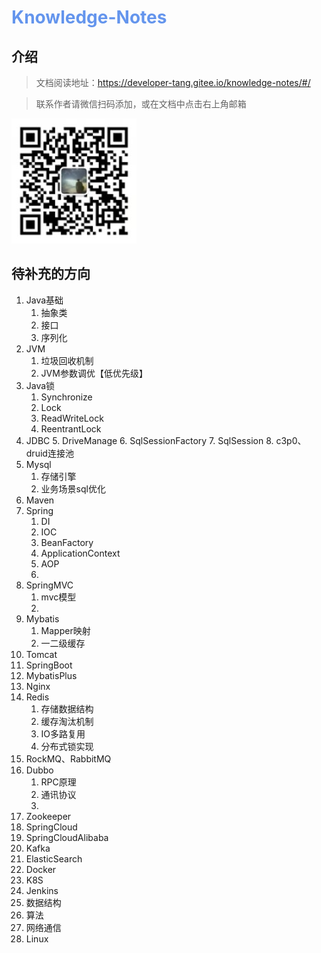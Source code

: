 <h1 style="color: cornflowerblue">Knowledge-Notes</h1>

## 介绍

> 文档阅读地址：https://developer-tang.gitee.io/knowledge-notes/#/

> 联系作者请微信扫码添加，或在文档中点击右上角邮箱

![微信扫一扫](doc/images/微信二维码.jpg "微信二维码")

## 待补充的方向

1. Java基础
    1. 抽象类
    2. 接口
    3. 序列化
2. JVM
    1. 垃圾回收机制
    2. JVM参数调优【低优先级】
3. Java锁
    1. Synchronize
    2. Lock
    3. ReadWriteLock
    4. ReentrantLock
4. JDBC
    5. DriveManage
    6. SqlSessionFactory
    7. SqlSession
    8. c3p0、druid连接池
5. Mysql
    1. 存储引擎
    2. 业务场景sql优化
6. Maven
7. Spring
    1. DI
    2. IOC
    3. BeanFactory
    4. ApplicationContext
    5. AOP
    6.
8. SpringMVC
    1. mvc模型
    2.
9. Mybatis
    1. Mapper映射
    2. 一二级缓存
10. Tomcat
11. SpringBoot
12. MybatisPlus
13. Nginx
14. Redis
    1. 存储数据结构
    2. 缓存淘汰机制
    3. IO多路复用
    4. 分布式锁实现
15. RockMQ、RabbitMQ
16. Dubbo
    1. RPC原理
    2. 通讯协议
    3.
17. Zookeeper
18. SpringCloud
19. SpringCloudAlibaba
20. Kafka
21. ElasticSearch
22. Docker
23. K8S
24. Jenkins
25. 数据结构
26. 算法
27. 网络通信
28. Linux